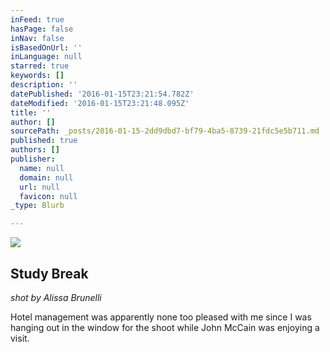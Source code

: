 ```yaml
---
inFeed: true
hasPage: false
inNav: false
isBasedOnUrl: ''
inLanguage: null
starred: true
keywords: []
description: ''
datePublished: '2016-01-15T23:21:54.782Z'
dateModified: '2016-01-15T23:21:48.095Z'
title: ''
author: []
sourcePath: _posts/2016-01-15-2dd9dbd7-bf79-4ba5-8739-21fdc5e5b711.md
published: true
authors: []
publisher:
  name: null
  domain: null
  url: null
  favicon: null
_type: Blurb

---
```

![](https://s3-us-west-2.amazonaws.com/the-grid-img/p/c0feb4317b559e7762b0a3ba7f8fd142cd35a2d7.jpg)

## Study Break

_shot by Alissa Brunelli_

Hotel management was apparently none too pleased with me since I was hanging out in the window for the shoot while John McCain was enjoying a visit.